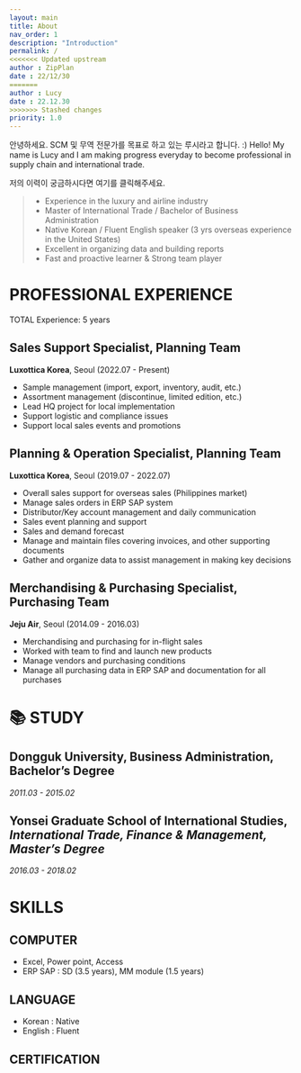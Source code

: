 ```yaml
---
layout: main
title: About
nav_order: 1
description: "Introduction"
permalink: /
<<<<<<< Updated upstream
author : ZipPlan
date : 22/12/30
=======
author : Lucy
date : 22.12.30
>>>>>>> Stashed changes
priority: 1.0
---
```


안녕하세요. SCM 및 무역 전문가를 목표로 하고 있는 루시라고 합니다. :) 
Hello! My name is Lucy and I am making progress everyday to become professional in supply chain and international trade. 

저의 이력이 궁금하시다면 여기를 클릭해주세요. 

> - Experience in the luxury and airline industry
> - Master of International Trade / Bachelor of Business Administration
> - Native Korean / Fluent English speaker (3 yrs overseas experience in the United States)
> - Excellent in organizing data and building reports
> - Fast and proactive learner & Strong team player

# PROFESSIONAL EXPERIENCE
TOTAL Experience: 5 years
## Sales Support Specialist, Planning Team

**Luxottica Korea**, Seoul (2022.07 - Present)

- Sample management (import, export, inventory, audit, etc.)
- Assortment management (discontinue, limited edition, etc.)
- Lead HQ project for local implementation
- Support logistic and compliance issues
- Support local sales events and promotions
## Planning & Operation Specialist, Planning Team

**Luxottica Korea**, Seoul (2019.07 - 2022.07)

- Overall sales support for overseas sales (Philippines market)
- Manage sales orders in ERP SAP system
- Distributor/Key account management and daily communication
- Sales event planning and support
- Sales and demand forecast
- Manage and maintain files covering invoices, and other supporting documents
- Gather and organize data to assist management in making key decisions

## Merchandising & Purchasing Specialist, Purchasing Team

**Jeju Air**, Seoul (2014.09 - 2016.03)

- Merchandising and purchasing for in-flight sales
- Worked with team to find and launch new products
- Manage vendors and purchasing conditions
- Manage all purchasing data in ERP SAP and documentation for all purchases

# 📚 STUDY
## Dongguk University, Business Administration, Bachelor’s Degree
*2011.03 - 2015.02*
## Yonsei Graduate School of International Studies, *International Trade, Finance & Management, Master’s Degree*
*2016.03 - 2018.02*

#  SKILLS
## COMPUTER
- Excel, Power point, Access
- ERP SAP : SD (3.5 years), MM module (1.5 years)
## LANGUAGE
- Korean : Native
- English : Fluent 

## CERTIFICATION

